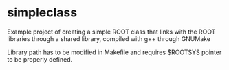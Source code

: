 # simpleclass
Example project of creating a simple ROOT class that links with the ROOT libraries through a shared library, compiled with g++ through GNUMake

Library path has to be modified in Makefile and requires $ROOTSYS pointer to be properly defined.
